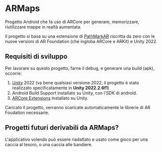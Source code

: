 # ARMaps
Progetto Android che fa uso di ARCore per generare, memorizzare, riutilizzare mappe in realtà aumentata.

Il progetto si basa su una estensione di [PathMarkAR](https://github.com/ashishgopalhattimare/PathMarkAR) riscritta da zero con le nuove versioni di AR Foundation (che ingloba ARCore e ARKit) e Unity 2022.

## Requisiti di sviluppo
Per lavorare su questo progetto, farne il debug, e generare una build (apk), occorre:

1. [Unity](https://unity.com/download) 2022 (va bene qualsiasi versione 2022, il progetto è stato realizzato specificatamente in **Unity 2022.2.6f1**)
2. Android Build Support installato su Unity, con l'SDK di android.
3. [ARCore Extensions](https://developers.google.com/ar/develop/unity-arf/getting-started-extensions?hl=it#install_arcore) installato su Unity.

Caricato il progetto, verranno scaricate automaticamente le librerie di AR Foudation necessarie.

## Progetti futuri derivabili da ARMaps?
L'applicativo volendo può essere riadattato e usato come gioco per una caccia al tesoro, o una caccia alle bandiere.
